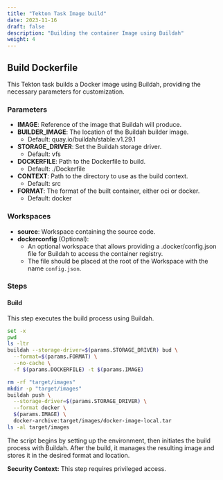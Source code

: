 ```yaml
---
title: "Tekton Task Image build"
date: 2023-11-16
draft: false
description: "Building the container Image using Buildah"
weight: 4
---
```


## Build Dockerfile

This Tekton task builds a Docker image using Buildah, providing the necessary parameters for customization.

### Parameters

- **IMAGE**: Reference of the image that Buildah will produce.
- **BUILDER_IMAGE**: The location of the Buildah builder image.
  - Default: quay.io/buildah/stable:v1.29.1
- **STORAGE_DRIVER**: Set the Buildah storage driver.
  - Default: vfs
- **DOCKERFILE**: Path to the Dockerfile to build.
  - Default: ./Dockerfile
- **CONTEXT**: Path to the directory to use as the build context.
  - Default: src
- **FORMAT**: The format of the built container, either oci or docker.
  - Default: docker

### Workspaces

- **source**: Workspace containing the source code.
- **dockerconfig** (Optional):
  - An optional workspace that allows providing a .docker/config.json file for Buildah to access the container registry.
  - The file should be placed at the root of the Workspace with the name `config.json`.

### Steps

#### Build

This step executes the build process using Buildah.

```bash
set -x
pwd 
ls -ltr
buildah --storage-driver=$(params.STORAGE_DRIVER) bud \
  --format=$(params.FORMAT) \
  --no-cache \
  -f $(params.DOCKERFILE) -t $(params.IMAGE)

rm -rf "target/images"
mkdir -p "target/images"
buildah push \
  --storage-driver=$(params.STORAGE_DRIVER) \
  --format docker \
  $(params.IMAGE) \
  docker-archive:target/images/docker-image-local.tar
ls -al target/images
```
The script begins by setting up the environment, then initiates the build process with Buildah. After the build, it manages the resulting image and stores it in the desired format and location.

**Security Context:** This step requires privileged access.